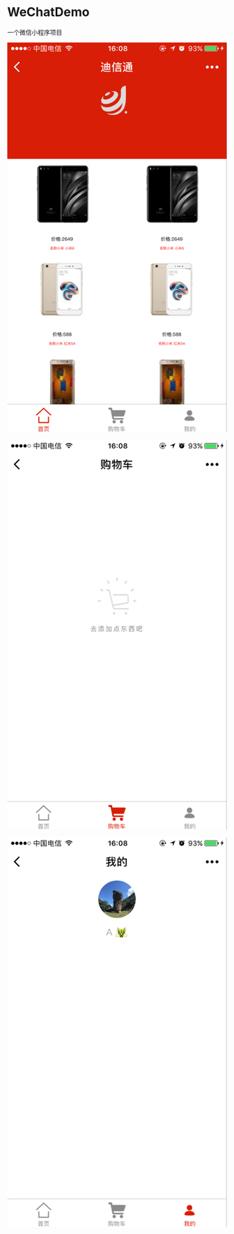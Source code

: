 # WeChatDemo
一个微信小程序项目

![首页](https://github.com/357016138/WeChatDemo/raw/master/1.png)


![购物车](https://github.com/357016138/WeChatDemo/raw/master/2.png)


![我的](https://github.com/357016138/WeChatDemo/raw/master/3.png)
